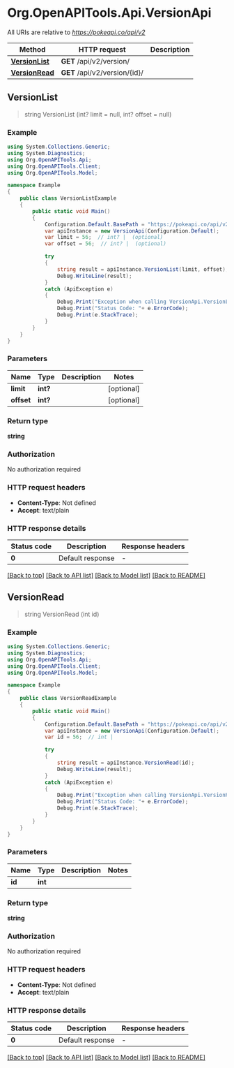 # Org.OpenAPITools.Api.VersionApi

All URIs are relative to *https://pokeapi.co/api/v2*

Method | HTTP request | Description
------------- | ------------- | -------------
[**VersionList**](VersionApi.md#versionlist) | **GET** /api/v2/version/ | 
[**VersionRead**](VersionApi.md#versionread) | **GET** /api/v2/version/{id}/ | 



## VersionList

> string VersionList (int? limit = null, int? offset = null)



### Example

```csharp
using System.Collections.Generic;
using System.Diagnostics;
using Org.OpenAPITools.Api;
using Org.OpenAPITools.Client;
using Org.OpenAPITools.Model;

namespace Example
{
    public class VersionListExample
    {
        public static void Main()
        {
            Configuration.Default.BasePath = "https://pokeapi.co/api/v2";
            var apiInstance = new VersionApi(Configuration.Default);
            var limit = 56;  // int? |  (optional) 
            var offset = 56;  // int? |  (optional) 

            try
            {
                string result = apiInstance.VersionList(limit, offset);
                Debug.WriteLine(result);
            }
            catch (ApiException e)
            {
                Debug.Print("Exception when calling VersionApi.VersionList: " + e.Message );
                Debug.Print("Status Code: "+ e.ErrorCode);
                Debug.Print(e.StackTrace);
            }
        }
    }
}
```

### Parameters


Name | Type | Description  | Notes
------------- | ------------- | ------------- | -------------
 **limit** | **int?**|  | [optional] 
 **offset** | **int?**|  | [optional] 

### Return type

**string**

### Authorization

No authorization required

### HTTP request headers

- **Content-Type**: Not defined
- **Accept**: text/plain


### HTTP response details
| Status code | Description | Response headers |
|-------------|-------------|------------------|
| **0** | Default response |  -  |

[[Back to top]](#)
[[Back to API list]](../README.md#documentation-for-api-endpoints)
[[Back to Model list]](../README.md#documentation-for-models)
[[Back to README]](../README.md)


## VersionRead

> string VersionRead (int id)



### Example

```csharp
using System.Collections.Generic;
using System.Diagnostics;
using Org.OpenAPITools.Api;
using Org.OpenAPITools.Client;
using Org.OpenAPITools.Model;

namespace Example
{
    public class VersionReadExample
    {
        public static void Main()
        {
            Configuration.Default.BasePath = "https://pokeapi.co/api/v2";
            var apiInstance = new VersionApi(Configuration.Default);
            var id = 56;  // int | 

            try
            {
                string result = apiInstance.VersionRead(id);
                Debug.WriteLine(result);
            }
            catch (ApiException e)
            {
                Debug.Print("Exception when calling VersionApi.VersionRead: " + e.Message );
                Debug.Print("Status Code: "+ e.ErrorCode);
                Debug.Print(e.StackTrace);
            }
        }
    }
}
```

### Parameters


Name | Type | Description  | Notes
------------- | ------------- | ------------- | -------------
 **id** | **int**|  | 

### Return type

**string**

### Authorization

No authorization required

### HTTP request headers

- **Content-Type**: Not defined
- **Accept**: text/plain


### HTTP response details
| Status code | Description | Response headers |
|-------------|-------------|------------------|
| **0** | Default response |  -  |

[[Back to top]](#)
[[Back to API list]](../README.md#documentation-for-api-endpoints)
[[Back to Model list]](../README.md#documentation-for-models)
[[Back to README]](../README.md)

